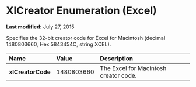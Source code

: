 
# XlCreator Enumeration (Excel)

 **Last modified:** July 27, 2015

Specifies the 32-bit creator code for Excel for Macintosh (decimal 1480803660, Hex 5843454C, string XCEL).


|**Name**|**Value**|**Description**|
|:-----|:-----|:-----|
| **xlCreatorCode**|1480803660|The Excel for Macintosh creator code.|
